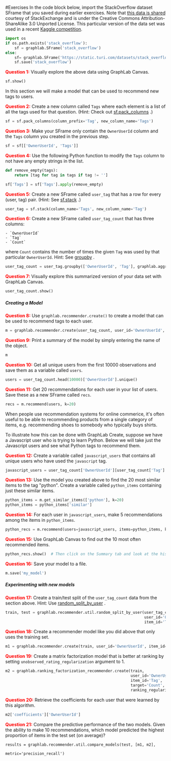 #Exercises 
In the code block below, import the StackOverflow dataset SFrame that you saved
during earlier exercises. Note that
[this data is shared](http://blog.stackexchange.com/category/cc-wiki-dump/)
courtesy of
StackExchange and is under the Creative Commons Attribution-ShareAlike 3.0
Unported License. This particular version of the data set was used in a recent
[Kaggle competition](https://www.kaggle.com/c/predict-closed-questions-on-stack-overflow).


```python
import os
if os.path.exists('stack_overflow'):
    sf = graphlab.SFrame('stack_overflow')
else:
    sf= graphlab.SFrame('https://static.turi.com/datasets/stack_overflow')
    sf.save('stack_overflow')
```

<span style="color:red">**Question 1:**</span>
Visually explore the above data using GraphLab Canvas.


```python
sf.show()
```

In this section we will make a model that can be used to recommend new tags to
users.

<span style="color:red">**Question 2:**</span>
Create a new column called `Tags` where each element is a list of all the tags
used for that question. (Hint: Check out
[sf.pack_columns](https://turi.com/products/create/docs/generated/graphlab.SFrame.html)
.)


```python
sf = sf.pack_columns(column_prefix='Tag', new_column_name='Tags')
```

<span style="color:red">**Question 3:**</span>
Make your SFrame only contain the `OwnerUserId` column and the `Tags` column you
created in the previous step.


```python
sf = sf[['OwnerUserId', 'Tags']]
```

<span style="color:red">**Question 4:**</span>
Use the following Python function to modify the `Tags` column to not have any
empty strings in the list.


```python
def remove_empty(tags):
    return [tag for tag in tags if tag != '']
```


```python
sf['Tags'] = sf['Tags'].apply(remove_empty)
```

<span style="color:red">**Question 5:**</span>
Create a new SFrame called `user_tag` that has a row for every (user, tag) pair.
(Hint: See
[sf.stack](https://turi.com/products/create/docs/generated/graphlab.SFrame.stack.html#graphlab.SFrame.stack)
.)


```python
user_tag = sf.stack(column_name='Tags', new_column_name='Tag')
```

<span style="color:red">**Question 6:**</span>
Create a new SFrame called `user_tag_count` that has three columns:

    - `OwnerUserId`
    - `Tag`
    - `Count`

where `Count` contains the number of times the given `Tag` was used by that
particular `OwnerUserId`. Hint: See
[groupby](https://turi.com/products/create/docs/graphlab.data_structures.html#graphlab.aggregate.COUNT)
.


```python
user_tag_count = user_tag.groupby(['OwnerUserId', 'Tag'], graphlab.aggregate.COUNT)
```

<span style="color:red">**Question 7:**</span>
Visually explore this summarized version of your data set with GraphLab Canvas.


```python
user_tag_count.show()
```

##### Creating a Model


<span style="color:red">**Question 8:**</span>
Use `graphlab.recommender.create()` to create a model that can be used to
recommend tags to each user.

```python
m = graphlab.recommender.create(user_tag_count, user_id='OwnerUserId', item_id='Tag')
```

<span style="color:red">**Question 9:**</span>
Print a summary of the model by simply entering the name of the object.


```python
m
```

<span style="color:red">**Question 10:**</span>
Get all unique users from the first 10000 observations and save them as a
variable called `users`.


```python
users = user_tag_count.head(10000)['OwnerUserId'].unique()
```

<span style="color:red">**Question 11:**</span>
Get 20 recommendations for each user in your list of users. Save these as a new
SFrame called `recs`.


```python
recs = m.recommend(users, k=20)
```

When people use recommendation systems for online commerice, it's often useful
to be able to recommending products from a single category of items, e.g.
recommending shoes to somebody who typically buys shirts.

To illustrate how this can be done with GraphLab Create, suppose we have a
Javascript user who is trying to learn Python. Below we will take just the
Javascript users and see what Python tags to recommend them.

<span style="color:red">**Question 12:**</span>
Create a variable called `javascript_users` that contains all unique users who
have used the `javascript` tag.


```python
javascript_users = user_tag_count['OwnerUserId'][user_tag_count['Tag'] == 'javascript'].unique()
```

<span style="color:red">**Question 13:**</span>
Use the model you created above to find the 20 most similar items to the tag
"python". Create a variable called `python_items` containing just these similar
items.


```python
python_items = m.get_similar_items(['python'], k=20)
python_items = python_items['similar']
```

<span style="color:red">**Question 14:**</span>
For each user in `javascript_users`, make 5 recommendations among the items in
`python_items`.


```python
python_recs = m.recommend(users=javascript_users, items=python_items, k=5)
```

<span style="color:red">**Question 15:**</span>
Use GraphLab Canvas to find out the 10 most often recommended items.


```python
python_recs.show()  # Then click on the Summary tab and look at the histogram in the second column.
```

<span style="color:red">**Question 16:**</span>
Save your model to a file.


```python
m.save('my_model')
```

##### Experimenting with new models

<span style="color:red">**Question 17:**</span>
Create a train/test split of the `user_tag_count` data from the section above.
Hint: Use
[random_split_by_user](https://turi.com/products/create/docs/generated/graphlab.recommender.util.random_split_by_user.html)
.


```python
train, test = graphlab.recommender.util.random_split_by_user(user_tag_count,
                                                             user_id='OwnerUserId',
                                                             item_id='Tag')
```

<span style="color:red">**Question 18:**</span>
Create a recommender model like you did above that only uses the training set.


```python
m1 = graphlab.recommender.create(train, user_id='OwnerUserId', item_id='Tag')
```

<span style="color:red">**Question 19:**</span>
Create a matrix factorization model that is better at ranking by setting
`unobserved_rating_regularization` argument to 1.


```python
m2 = graphlab.ranking_factorization_recommender.create(train,
                                                       user_id='OwnerUserId',
                                                       item_id='Tag',
                                                       target='Count',
                                                       ranking_regularization=1)
```

<span style="color:red">**Question 20:**</span>
Retrieve the coefficients for each user that were learned by this algorithm.


```python
m2['coefficients']['OwnerUserId']
```

<span style="color:red">**Question 21:**</span>
Compare the predictive performance of the two models. Given the ability to make
10 recommendations, which model predicted the highest proportion of items in the
test set (on average)?


```
results = graphlab.recommender.util.compare_models(test, [m1, m2],
                                                   metric='precision_recall')
```

